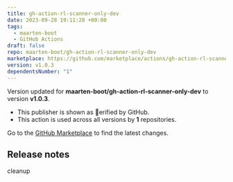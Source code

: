 ```yaml
---
title: gh-action-rl-scanner-only-dev
date: 2023-09-28 19:11:28 +00:00
tags:
  - maarten-boot
  - GitHub Actions
draft: false
repo: maarten-boot/gh-action-rl-scanner-only-dev
marketplace: https://github.com/marketplace/actions/gh-action-rl-scanner-only-dev
version: v1.0.3
dependentsNumber: "1"
---
```



Version updated for **maarten-boot/gh-action-rl-scanner-only-dev** to version **v1.0.3**.
- This publisher is shown as erified by GitHub.
- This action is used across all versions by **1** repositories.

Go to the [GitHub Marketplace](https://github.com/marketplace/actions/gh-action-rl-scanner-only-dev) to find the latest changes.

## Release notes

cleanup 
